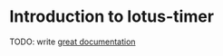 # Introduction to lotus-timer

TODO: write [great documentation](http://jacobian.org/writing/what-to-write/)
